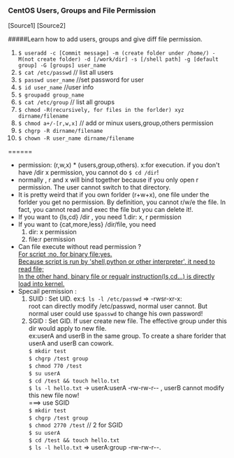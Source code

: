 ### CentOS Users, Groups and File Permission  
[Source1]
[Source2]

#####Learn how to add users, groups and give diff file permission.    
1. `$ useradd -c [Commit message] -m (create folder under /home/) -M(not create folder) -d [/work/dir] -s [/shell path] -g [default group] -G [groups] user_name`   
2. `$ cat /etc/passwd` // list all users  
3. `$ passwd user_name`  //set password for user  
4. `$ id user_name` //user info  
5. `$ groupadd group_name`  
6. `$ cat /etc/group` // list all groups    
6. `$ chmod -R(recursively, for files in the forlder) xyz dirname/filename`      
7. `$ chmod a+/-[r,w,x]` // add or minux users,group,others permission    
7. `$ chgrp -R dirname/filename`    
10. `$ chown -R user_name dirname/filename`   

======  
* permission: (r,w,x) * (users,group,others). x:for execution. if you don't have /dir x permission, you cannot do `$ cd /dir`!  
* normally , r and x will bind together because if you only open r permission. The user cannot switch to that directory.  
* It is pretty weird that if you own forlder (r+w+x), one file under the forlder you get no permission. By definition, you cannot r/w/e the file. In fact, you cannot read and exec the file but you can delete it!.  
* If you want to {ls,cd} /dir , you need 
	1.dir: x, r permission
* If you want to {cat,more,less} /dir/file,  you need  
	1. dir: x permission
	2. file:r permission
* Can file execute without read permission ?   
[For script :no, for binary file:yes.   
Because script is run by 'shell,python or other interpreter', it need to read file;   
In the other hand, binary file or regualr instruction(ls,cd...) is directly load into kernel.](http://unix.stackexchange.com/questions/34202/can-a-script-be-executable-but-not-readable)  
* Specail permission :
	1. SUID : Set UID. ex:`$ ls -l /etc/passwd` => -rwsr-xr-x:  
	root can directly modify /etc/passwd, normal user cannot. But normal user could use `$passwd` to change his own password!  
	2. SGID : Set GID. If user create new file. The effective group under this dir would apply to new file.  
	ex:userA and userB in the same group. To create a share forlder that userA and userB can cowork.    
	`$ mkdir test`  
	`$ chgrp /test group`  
	`$ chmod 770 /test`  
	`$ su userA`  
	`$ cd /test && touch hello.txt`   
	`$ ls -l hello.txt` -> userA:userA -rw-rw-r-- , userB cannot modify this new file now!  
	===> use SGID    
	`$ mkdir test`  
	`$ chgrp /test group`  
	`$ chmod 2770 /test` // 2 for SGID  
	`$ su userA`  
	`$ cd /test && touch hello.txt`   
	`$ ls -l hello.txt` => userA:group -rw-rw-r--.  
  
  